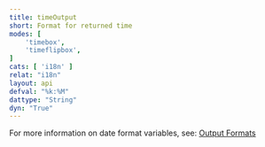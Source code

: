 ```yaml
---
title: timeOutput
short: Format for returned time
modes: [
	'timebox',
	'timeflipbox',
]
cats: [ 'i18n' ]
relat: "i18n"
layout: api
defval: "%k:%M"
dattype: "String"
dyn: "True"
---
```



For more information on date format variables, see: [Output Formats]({{site.basesite}}doc/3-3-output/)


